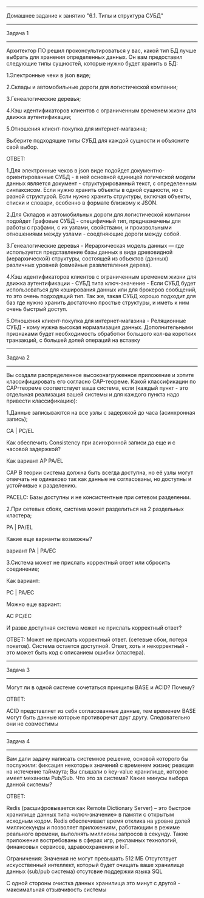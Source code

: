 __________________________________________________________________________
Домашнее задание к занятию "6.1. Типы и структура СУБД"
__________________________________________________________________________
Задача 1
__________________________________________________________________________

Архитектор ПО решил проконсультироваться у вас, какой тип БД лучше выбрать для хранения определенных данных. Он вам предоставил следующие типы сущностей, которые нужно будет хранить в БД: 

1.Электронные чеки в json виде; 

2.Склады и автомобильные дороги для логистической компании; 

3.Генеалогические деревья; 

4.Кэш идентификаторов клиентов с ограниченным временем жизни для движка аутентификации; 

5.Отношения клиент-покупка для интернет-магазина; 

Выберите подходящие типы СУБД для каждой сущности и объясните свой выбор.

ОТВЕТ:

1.Для электронные чеков в json виде подойдет документно-ориентированные СУБД - в ней основной единицей логической модели данных является документ - структурированный текст, с определенным синтаксисом. Если нужно хранить объекты в одной сущности, но с разной структурой. Если нужно хранить структуры, включая объекты, списки и словари, особенно в формате близкому к JSON.


2.Для Складов и автомобильных дороги для логистической компании подойдет Графовые СУБД - специфичный тип, предназначены для работы с графами, с их узлами, свойствами, и произвольными отношениями между узлами - соедтняющие дороги между собой.

3.Генеалогические деревья - Иерархическая модель данных —  где используется представление базы данных в виде древовидной (иерархической) структуры, состоящей из объектов (данных) различных уровней (семейные развлетвления дерева).

4.Кэш идентификаторов клиентов с ограниченным временем жизни для движка аутентификации - СУБД типа ключ-значение - Если СУБД будет использоваться для кэширования данных или для брокеров сообщений, то это очень подходящий тип. Так же, такая СУБД хорошо подходит для баз где нужно хранить достаточно простые структуры, и иметь к ним очень быстрый доступ.

5.Отношения клиент-покупка для интернет-магазина - Реляционные СУБД - кому нужна высокая нормализация данных. Дополнительными признаками будет необходимость обработки большого кол-ва коротких транзакций, с большей долей операций на вставку

__________________________________________________________________________
Задача 2
__________________________________________________________________________
Вы создали распределенное высоконагруженное приложение и хотите классифицировать его согласно CAP-теореме. Какой классификации по CAP-теореме соответствует ваша система, если (каждый пункт - это отдельная реализация вашей системы и для каждого пункта надо привести классификацию): 

1.Данные записываются на все узлы с задержкой до часа (асинхронная запись);

CA | PC/EL

Как обеспечить Consistency при асинхронной записи да еще и с часовой задержкой?

Как вариант AP PA/EL

САР В теории система должна быть всегда доступна, но её узлы могут отвечать не одинаково так как данные не согласованы, но доступны и устойчивые к разделению.

PACELC: Базы доступны и не консистентные при сетевом разделении. 

2.При сетевых сбоях, система может разделиться на 2 раздельных кластера; 

PA | PA/EL

Какие еще варианты возможны?

вариант РА | PA/EС 


3.Система может не прислать корректный ответ или сбросить соединение; 

Как вариант: 

PC | PA/EC


Можно еще вариант: 

AC PC/EC

И разве доступная система может не прислать корректный ответ?

ОТВЕТ: Может не прислать корректный ответ. (сетевые сбои, потеря покетов). Система остается доступной. Ответ, хоть и некорректный - это может быть код с описанием ошибки (кластера). 
__________________________________________________________________________
Задача 3
__________________________________________________________________________

Могут ли в одной системе сочетаться принципы BASE и ACID? Почему?

ОТВЕТ:

ACID представляет из себя согласованные данные, тем временем BASE могут быть данные которые противоречат друг другу.  Следовательно они не совместимы

__________________________________________________________________________
Задача 4
__________________________________________________________________________

Вам дали задачу написать системное решение, основой которого бы послужили: фиксация некоторых значений с временем жизни; реакция на истечение таймаута; Вы слышали о key-value хранилище, которое имеет механизм Pub/Sub. Что это за система? Какие минусы выбора данной системы?

ОТВЕТ:

Redis (расшифровывается как Remote Dictionary Server) – это быстрое хранилище данных типа «ключ‑значение» в памяти с открытым исходным кодом.
Redis обеспечивает время отклика на уровне долей миллисекунды и позволяет приложениям, работающим в режиме реального времени, выполнять миллионы запросов в секунду. Такие приложения востребованы в сферах игр, рекламных технологий, финансовых сервисов, здравоохранения и IoT.

Ограничения:
Значения не могут превышать 512 МБ
Отсутствует искусственный интеллект, который будет очищать ваше хранилище данных (sub/pub система)
отсутсвие поддержки  языка SQL

С одной стороны очистка данных хранилища это минут с другой - максимальная отзывчивость системы

